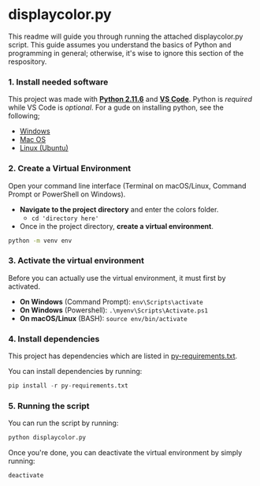 # displaycolor.py

This readme will guide you through running the attached displaycolor.py script. This guide assumes you understand the basics of Python and programming in general; otherwise, it's wise to ignore this section of the respository.

### 1. Install needed software
This project was made with [**Python 2.11.6**](https://www.python.org/downloads/) and [**VS Code**](https://code.visualstudio.com/). Python is *required* while VS Code is *optional*. For a gude on installing python, see the following;

- [Windows](https://learn.microsoft.com/en-us/windows/python/beginners)
- [Mac OS](https://docs.python.org/3/using/mac.html)
- [Linux (Ubuntu)](https://www.knowledgehut.com/blog/data-science/install-python-on-ubuntu)

### 2. Create a Virtual Environment
Open your command line interface (Terminal on macOS/Linux, Command Prompt or PowerShell on Windows).

- **Navigate to the project directory** and enter the colors folder.
    - `cd 'directory here'`
- Once in the project directory, **create a virtual environment**.

```bash
python -m venv env
```
### 3. Activate the virtual environment
Before you can actually use the virtual environment, it must first by activated.
- **On Windows** (Command Prompt): `env\Scripts\activate`
- **On Windows** (Powershell): `.\myenv\Scripts\Activate.ps1`
- **On macOS/Linux** (BASH): `source env/bin/activate` 

### 4. Install dependencies
This project has dependencies which are listed in [py-requirements.txt](./py-requirements.txt). 

You can install dependencies by running:
```py
pip install -r py-requirements.txt
```

### 5. Running the script

You can run the script by running:
```py
python displaycolor.py
```

Once you're done, you can deactivate the virtual environment by simply running:
```
deactivate
```